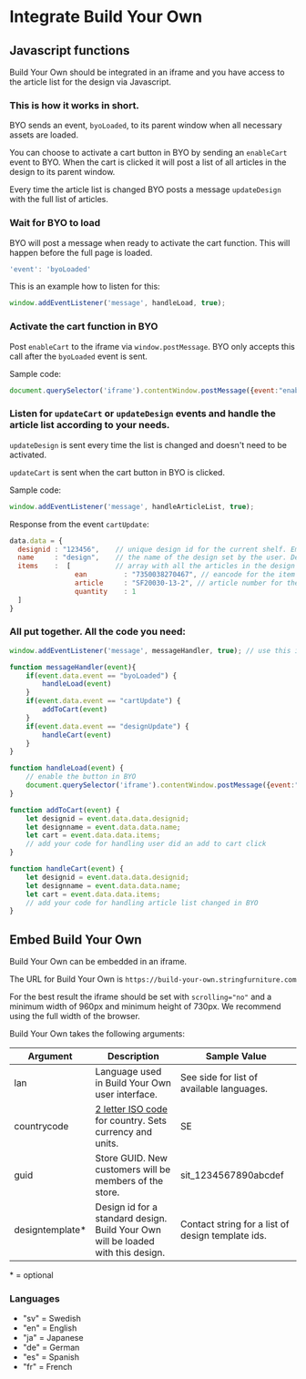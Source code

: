   # Integrate Build Your Own

  ## Javascript functions

  Build Your Own should be integrated in an iframe and you have access to the article list for the design via Javascript.

  ### This is how it works in short.

  BYO sends an event, `byoLoaded`, to its parent window when all necessary assets are loaded.

  You can choose to activate a cart button in BYO by sending an `enableCart` event to BYO. When the cart is clicked it will post a list of all articles in the design to its parent window.

  Every time the article list is changed BYO posts a message `updateDesign` with the full list of articles.

  ### Wait for BYO to load

  BYO will post a message when ready to activate the cart function. This will happen before the full page is loaded.

  ```javascript
  'event': 'byoLoaded'
  ```

  This is an example how to listen for this:

  ```javascript
  window.addEventListener('message', handleLoad, true);
  ```

  ### Activate the cart function in BYO

  Post `enableCart` to the iframe via `window.postMessage`. BYO only accepts this call after the `byoLoaded` event is sent.

  Sample code:

  ```javascript
  document.querySelector('iframe').contentWindow.postMessage({event:"enableCart",data:{}}, "*");
  ```

  ### Listen for `updateCart` or `updateDesign` events and handle the article list according to your needs.

  `updateDesign` is sent every time the list is changed and doesn't need to be activated.

  `updateCart` is sent when the cart button in BYO is clicked.

  Sample code:

  ```javascript
  window.addEventListener('message', handleArticleList, true);
  ```

  Response from the event `cartUpdate`:

  ```javascript
  data.data = {
    designid : "123456",    // unique design id for the current shelf. Empty string if the design has not been saved
    name     : "design",    // the name of the design set by the user. Defaults to "design"
    items    :  [           // array with all the articles in the design
                  ean         : "7350038270467", // eancode for the item
                  article     : "SF20030-13-2", // article number for the item
                  quantity    : 1                 
    ]
  }
  ```

  ### All put together. All the code you need:

  ```javascript
  window.addEventListener('message', messageHandler, true); // use this if you are going to enable the cart button

  function messageHandler(event){
      if(event.data.event == "byoLoaded") {
          handleLoad(event)
      }
      if(event.data.event == "cartUpdate") {
          addToCart(event)
      }
      if(event.data.event == "designUpdate") {
          handleCart(event)
      }
  }

  function handleLoad(event) {
      // enable the button in BYO
      document.querySelector('iframe').contentWindow.postMessage({event:"enableCart",data:{}}, "*");
  }

  function addToCart(event) {
      let designid = event.data.data.designid;
      let designname = event.data.data.name;
      let cart = event.data.data.items;
      // add your code for handling user did an add to cart click
  }

  function handleCart(event) {
      let designid = event.data.data.designid;
      let designname = event.data.data.name;
      let cart = event.data.data.items;
      // add your code for handling article list changed in BYO
  }
  ```

  ## Embed Build Your Own

  Build Your Own can be embedded in an iframe.

  The URL for Build Your Own is `https://build-your-own.stringfurniture.com`

  For the best result the iframe should be set with `scrolling="no"` and a minimum width of 960px and minimum height of 730px. We recommend using the full width of the browser.

  Build Your Own takes the following arguments:

  | Argument        | Description                                                                                                             | Sample Value                                      |
  | --------------- | ----------------------------------------------------------------------------------------------------------------------- | ------------------------------------------------- |
  | lan             | Language used in Build Your Own user interface.                                                                         | See side for list of available languages.         |
  | countrycode     | [2 letter ISO code](https://www.nationsonline.org/oneworld/country_code_list.htm) for country. Sets currency and units. | SE                                                |
  | guid            | Store GUID. New customers will be members of the store.                                                                 | sit_1234567890abcdef                              |
  | designtemplate* | Design id for a standard design. Build Your Own will be loaded with this design.                                        | Contact string for a list of design template ids. |

  \* = optional

  ### Languages

  - "sv" = Swedish
  - "en" = English
  - "ja" = Japanese
  - "de" = German
  - "es" = Spanish
  - "fr" = French